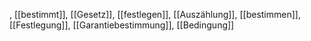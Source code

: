 , [[bestimmt]], [[Gesetz]], [[festlegen]], [[Auszählung]], [[bestimmen]], [[Festlegung]], [[Garantiebestimmung]], [[Bedingung]]